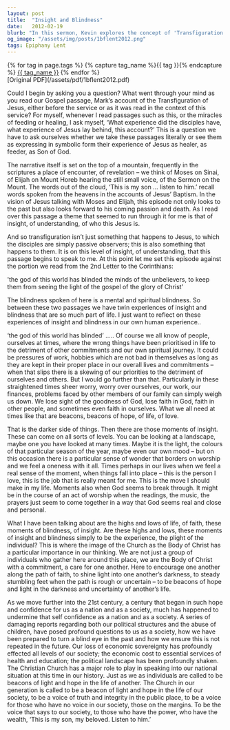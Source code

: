 ```yaml
---
layout: post
title:  "Insight and Blindness"
date:   2012-02-19
blurb: "In this sermon, Kevin explores the concept of 'Transfiguration', drawing parallels between the biblical account and our own experiences of insight and blindness. He encourages the congregation to be beacons of hope and light in times of darkness and uncertainty, and calls on the Church to play a major role in society, particularly in challenging times."
og_image: "/assets/img/posts/1bflent2012.png"
tags: Epiphany Lent
---    
```

<div class="tag-pills">
  {% for tag in page.tags %}
    {% capture tag_name %}{{ tag }}{% endcapture %}
    <a href="{{ site.baseurl }}/tag/{{ tag_name }}" class="tag-pill">{{ tag_name }}</a>
  {% endfor %}
</div>
[Original PDF](/assets/pdf/1bflent2012.pdf)

Could I begin by asking you a question? What went through your mind as you read our Gospel passage, Mark’s account of the Transfiguration of Jesus, either before the service or as it was read in the context of this service? For myself, whenever I read passages such as this, or the miracles of feeding or healing, I ask myself, ‘What experience did the disciples have, what experience of Jesus lay behind, this account?’ This is a question we have to ask ourselves whether we take these passages literally or see them as expressing in symbolic form their experience of Jesus as healer, as feeder, as Son of God.

The narrative itself is set on the top of a mountain, frequently in the scriptures a place of encounter, of revelation – we think of Moses on Sinai, of Elijah on Mount Horeb hearing the still small voice, of the Sermon on the Mount. The words out of the cloud, ‘This is my son … listen to him.’ recall words spoken from the heavens in the accounts of Jesus’ Baptism. In the vision of Jesus talking with Moses and Elijah, this episode not only looks to the past but also looks forward to his coming passion and death. As I read over this passage a theme that seemed to run through it for me is that of insight, of understanding, of who this Jesus is.

And so transfiguration isn’t just something that happens to Jesus, to which the disciples are simply passive observers; this is also something that happens to them. It is on this level of insight, of understanding, that this passage begins to speak to me. At this point let me set this episode against the portion we read from the 2nd Letter to the Corinthians:

'the god of this world has blinded the minds of the unbelievers, to keep them from seeing the light of the gospel of the glory of Christ'

The blindness spoken of here is a mental and spiritual blindness. So between these two passages we have twin experiences of insight and blindness that are so much part of life. I just want to reflect on these experiences of insight and blindness in our own human experience..

‘the god of this world has blinded’ ….. Of course we all know of people, ourselves at times, where the wrong things have been prioritised in life to the detriment of other commitments and our own spiritual journey. It could be pressures of work, hobbies which are not bad in themselves as long as they are kept in their proper place in our overall lives and commitments – when that slips there is a skewing of our priorities to the detriment of ourselves and others. But I would go further than that. Particularly in these straightened times sheer worry, worry over ourselves, our work, our finances, problems faced by other members of our family can simply weigh us down. We lose sight of the goodness of God, lose faith in God, faith in other people, and sometimes even faith in ourselves. What we all need at times like that are beacons, beacons of hope, of life, of love.

That is the darker side of things. Then there are those moments of insight. These can come on all sorts of levels. You can be looking at a landscape, maybe one you have looked at many times. Maybe it is the light, the colours of that particular season of the year, maybe even our own mood – but on this occasion there is a particular sense of wonder that borders on worship and we feel a oneness with it all. Times perhaps in our lives when we feel a real sense of the moment, when things fall into place – this is the person I love, this is the job that is really meant for me. This is the move I should make in my life. Moments also when God seems to break through. It might be in the course of an act of worship when the readings, the music, the prayers just seem to come together in a way that God seems real and close and personal.

What I have been talking about are the highs and lows of life, of faith, these moments of blindness, of insight. Are these highs and lows, these moments of insight and blindness simply to be the experience, the plight of the individual? This is where the image of the Church as the Body of Christ has a particular importance in our thinking. We are not just a group of individuals who gather here around this place, we are the Body of Christ with a commitment, a care for one another. Here to encourage one another along the path of faith, to shine light into one another’s darkness, to steady stumbling feet when the path is rough or uncertain – to be beacons of hope and light in the darkness and uncertainty of another’s life.

As we move further into the 21st century, a century that began in such hope and confidence for us as a nation and as a society, much has happened to undermine that self confidence as a nation and as a society. A series of damaging reports regarding both our political structures and the abuse of children, have posed profound questions to us as a society, how we have been prepared to turn a blind eye in the past and how we ensure this is not repeated in the future. Our loss of economic sovereignty has profoundly effected all levels of our society; the economic cost to essential services of health and education; the political landscape has been profoundly shaken. The Christian Church has a major role to play in speaking into our national situation at this time in our history. Just as we as individuals are called to be beacons of light and hope in the life of another. The Church in our generation is called to be a beacon of light and hope in the life of our society, to be a voice of truth and integrity in the public place, to be a voice for those who have no voice in our society, those on the margins. To be the voice that says to our society, to those who have the power, who have the wealth, ‘This is my son, my beloved. Listen to him.’

